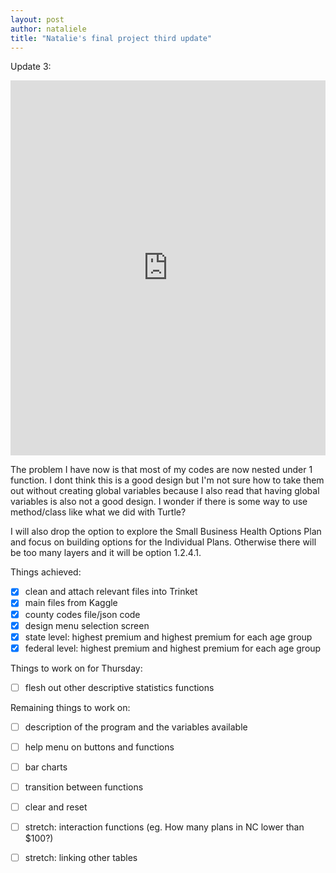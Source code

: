 ```yaml
---
layout: post
author: nataliele
title: "Natalie's final project third update"
---
```


Update 3:
<iframe src="https://trinket.io/embed/python3/fe44d4041e" width="100%" height="600" frameborder="0" marginwidth="0" marginheight="0" allowfullscreen></iframe>

The problem I have now is that most of my codes are now nested under 1 function. I dont think this is a good design but I'm not sure how to take them out without creating global variables because I also read that having global variables is also not a good design. I wonder if there is some way to use method/class like what we did with Turtle?

I will also drop the option to explore the Small Business Health Options Plan and focus on building options for the Individual Plans. Otherwise there will be too many layers and it will be option 1.2.4.1.

Things achieved:
 - [x] clean and attach relevant files into Trinket
  - [x] main files from Kaggle
  - [x] county codes file/json code
 - [x] design menu selection screen
 - [x] state level: highest premium and highest premium for each age group
 - [x] federal level: highest premium and highest premium for each age group

Things to work on for Thursday: 
 - [ ] flesh out other descriptive statistics functions
 
Remaining things to work on:
 - [ ] description of the program and the variables available
 - [ ] help menu on buttons and functions
 - [ ] bar charts
 - [ ] transition between functions
 - [ ] clear and reset
 - [ ] stretch: interaction functions (eg. How many plans in NC lower than $100?)
 - [ ] stretch: linking other tables
 
 
